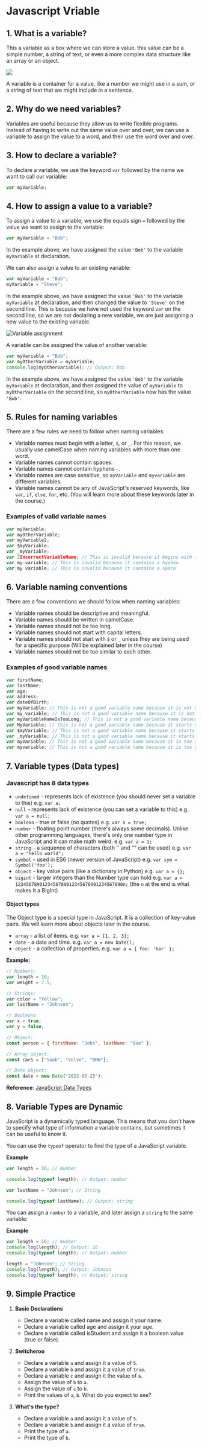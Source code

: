 # Javascript Vriable

## 1. What is a variable?

This a variable as a box where we can store a value. this value can be a simple number, a string of text, or even a more complex data structure like an array or an object.

![](images/variables-boxes.webp)

A variable is a container for a value, like a number we might use in a sum, or a string of text that we might include in a sentence.

## 2. Why do we need variables?

Variables are useful because they allow us to write flexible programs. Instead of having to write out the same value over and over, we can use a variable to assign the value to a word, and then use the word over and over.

## 3. How to declare a variable?

To declare a variable, we use the keyword `var` followed by the name we want to call our variable:

```js
var myVariable;
```

## 4. How to assign a value to a variable?

To assign a value to a variable, we use the equals sign `=` followed by the value we want to assign to the variable:

```js
var myVariable = "Bob";
```

In the example above, we have assigned the value `'Bob'` to the variable `myVariable` at declaration.

We can also assign a value to an existing variable:

```js
var myVariable = "Bob";
myVariable = "Steve";
```

In the example above, we have assigned the value `'Bob'` to the variable `myVariable` at declaration, and then changed the value to `'Steve'` on the second line. This is because we have not used the keyword `var` on the second line, so we are not declaring a new variable, we are just assigning a new value to the existing variable.

![Variable assignment](images/assign-variables.webp)

A variable can be assigned the value of another variable:

```js
var myVariable = "Bob";
var myOtherVariable = myVariable;
console.log(myOtherVariable); // Output: Bob
```

In the example above, we have assigned the value `'Bob'` to the variable `myVariable` at declaration, and then assigned the value of `myVariable` to `myOtherVariable` on the second line, so `myOtherVariable` now has the value `'Bob'`.

## 5. Rules for naming variables

There are a few rules we need to follow when naming variables:

- Variable names must begin with a letter, `$`, or `_`. For this reason, we usually use camelCase when naming variables with more than one word.
- Variable names cannot contain spaces.
- Variable names cannot contain hyphens `-`.
- Variable names are case sensitive, so `myVariable` and `myvariable` are different variables.
- Variable names cannot be any of JavaScript's reserved keywords, like `var`, `if`, `else`, `for`, etc. (You will learn more about these keywords later in the course.)

### Examples of valid variable names

```js
var myVariable;
var myOtherVariable;
var myVariable2;
var $myVariable;
var _myVariable;
var 2IncorrectVariableName; // This is invalid because it begins with a number
var my-variable; // This is invalid because it contains a hyphen
var my variable; // This is invalid because it contains a space
```

## 6. Variable naming conventions

There are a few conventions we should follow when naming variables:

- Variable names should be descriptive and meaningful.
- Variable names should be written in camelCase.
- Variable names should not be too long.
- Variable names should not start with capital letters.
- Variable names should not start with `$` or `_` unless they are being used for a specific purpose (Wil be explained later in the course)
- Variable names should not be too similar to each other.

### Examples of good variable names

```js
var firstName;
var lastName;
var age;
var address;
var dateOfBirth;
var myVariable; // This is not a good variable name because it is not descriptive
var my_variable; // This is not a good variable name because it is not camelCase
var myVariableNameIsTooLong; // This is not a good variable name because it is too long
var MyVariable; // This is not a good variable name because it starts with a capital letter
var $myVariable; // This is not a good variable name because it starts with a dollar sign
var _myVariable; // This is not a good variable name because it starts with an underscore
var myVariable; // This is not a good variable name because it is too similar to the variable below
var myvariable; // This is not a good variable name because it is too similar to the variable above
```

## 7. Variable types (Data types)

### Javascript has 8 data types

- `undefined` - represents lack of existence (you should never set a variable to this) e.g. `var a;`
- `null` - represents lack of existence (you can set a variable to this) e.g. `var a = null;`
- `boolean` - true or false (no quotes) e.g. `var a = true;`
- `number` - floating point number (there's always some decimals). Unlike other programming languages, there's only one number type in JavaScript and it can make math weird. e.g. `var a = 1;`
- `string` - a sequence of characters (both '' and "" can be used) e.g. `var a = "hello world";`
- `symbol` - used in ES6 (newer version of JavaScript) e.g. `var sym = Symbol('foo');`
- `object` - key value pairs (like a dictionary in Python) e.g. `var a = {};`
- `bigint` - larger integers than the Number type can hold e.g. `var a = 1234567890123456789012345678901234567890n;` (the `n` at the end is what makes it a BigInt)

#### Object types

The Object type is a special type in JavaScript. It is a collection of key-value pairs. We will learn more about objects later in the course.

- `array` - a list of items. e.g. `var a = [1, 2, 3];`
- `date` - a date and time. e.g. `var a = new Date();`
- `object` - a collection of properties. e.g. `var a = { foo: 'bar' };`

**Example:**

```js
// Numbers:
var length = 16;
var weight = 7.5;

// Strings:
var color = "Yellow";
var lastName = "Johnson";

// Booleans
var x = true;
var y = false;

// Object:
const person = { firstName: "John", lastName: "Doe" };

// Array object:
const cars = ["Saab", "Volvo", "BMW"];

// Date object:
const date = new Date("2022-03-25");
```

**Reference**: [JavaScript Data Types](https://www.w3schools.com/js/js_datatypes.asp)

## 8. Variable Types are Dynamic

JavaScript is a dynamically typed language. This means that you don't have to specify what type of information a variable contains, but sometimes it can be useful to know it.

You can use the `typeof` operator to find the type of a JavaScript variable.

**Example**

```js
var length = 16; // Number

console.log(typeof length); // Output: number

var lastName = "Johnson"; // String

console.log(typeof lastName); // Output: string
```

You can assign a `number` to a variable, and later assign a `string` to the same variable:

**Example**

```js
var length = 16; // Number
console.log(length); // Output: 16
console.log(typeof length); // Output: number

length = "Johnson"; // String
console.log(length); // Output: Johnson
console.log(typeof length); // Output: string
```

## 9. Simple Practice

1. **Basic Declarations**

   - Declare a variable called name and assign it your name.
   - Declare a variable called age and assign it your age.
   - Declare a variable called isStudent and assign it a boolean value (true or false).

2. **Switcheroo**

   - Declare a variable `a` and assign it a value of `5`.
   - Declare a variable `b` and assign it a value of `true`.
   - Declare a variable `c` and assign it the value of `a`.
   - Assign the value of `b` to `a`.
   - Assign the value of `c` to `b`.
   - Print the values of `a`, `b`. What do you expect to see?

3. **What's the type?**

   - Declare a variable `a` and assign it a value of `5`.
   - Declare a variable `b` and assign it a value of `true`.
   - Print the type of `a`.
   - Print the type of `b`.
